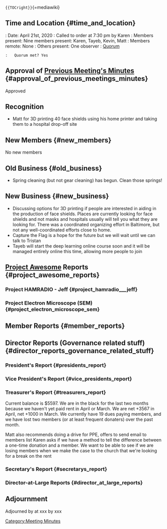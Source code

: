 `{{TOCright}}`{=mediawiki}

## Time and Location {#time_and_location}

:   Date: April 21st, 2020
:   Called to order at 7:30 pm by Karen
:   Members present: Nine members present: Karen, Tayeb, Kevin, Matt
:   Members remote: None
:   Others present: One observer
:   [Quorum](Quorum)

    :   Quorum met? Yes

## Approval of [Previous Meeting's Minutes](Regular_Member_Meeting_2020_02_11) {#approval_of_previous_meetings_minutes}

Approved

## Recognition

-   Matt for 3D printing 40 face shields using his home printer and
    taking them to a hospital drop-off site

## New Members {#new_members}

No new members

## Old Business {#old_business}

-   Spring cleaning (but not gear cleaning) has begun. Clean those
    springs!

## New Business {#new_business}

-   Discussing options for 3D printing if people are interested in
    aiding in the production of face shields. Places are currently
    looking for face shields and not masks and hospitals usually will
    tell you what they are looking for. There was a coordinated
    organizing effort in Baltimore, but not any well-coordinated efforts
    close to home.
-   Capture the Flag is a hope for the future but we will wait until we
    can talk to Tristan
-   Tayeb will start the deep learning online course soon and it will be
    managed entirely online this time, allowing more people to join

## [Project Awesome](:Category:Project_Awesome) Reports {#project_awesome_reports}

### Project HAMRADIO - Jeff {#project_hamradio___jeff}

### Project Electron Microscope (SEM) {#project_electron_microscope_sem}

## Member Reports {#member_reports}

## Director Reports (Governance related stuff) {#director_reports_governance_related_stuff}

### President's Report {#presidents_report}

### Vice President's Report {#vice_presidents_report}

### Treasurer's Report {#treasurers_report}

Current balance is \$5597. We are in the black for the last two months
because we haven't yet paid rent in April or March. We are net +3567 in
April, net +1000 in March. We currently have 19 dues paying members, and
we have lost two members (or at least frequent donaters) over the past
month.

Matt also recommends doing a drive for PPE, offers to send email to
members list Karen asks if we have a method to tell the difference
between a one-time donation and a member. We want to be able to see if
we are losing members when we make the case to the church that we're
looking for a break on the rent

### Secretary's Report {#secretarys_report}

### Director-at-Large Reports {#director_at_large_reports}

## Adjournment

Adjourned by at xxx by xxx

[Category:Meeting Minutes](Category:Meeting_Minutes)
